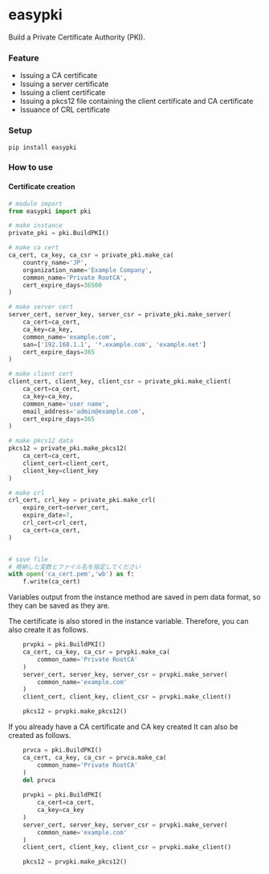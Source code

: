 # easypki

Build a Private Certificate Authority (PKI).


### Feature

- Issuing a CA certificate
- Issuing a server certificate
- Issuing a client certificate
- Issuing a pkcs12 file containing the client certificate and CA certificate
- Issuance of CRL certificate

### Setup

```shell
pip install easypki
```

### How to use

#### Certificate creation

```python
# module import
from easypki import pki

# make instance
private_pki = pki.BuildPKI()

# make ca cert
ca_cert, ca_key, ca_csr = private_pki.make_ca(
    country_name='JP',
    organization_name='Example Company',
    common_name='Private RootCA',
    cert_expire_days=36500
)

# make server cert
server_cert, server_key, server_csr = private_pki.make_server(
    ca_cert=ca_cert,
    ca_key=ca_key,
    common_name='example.com',
    san=['192.168.1.1', '*.example.com', 'example.net']
    cert_expire_days=365
)

# make client cert
client_cert, client_key, client_csr = private_pki.make_client(
    ca_cert=ca_cert,
    ca_key=ca_key,
    common_name='user name',
    email_address='admin@example.com',
    cert_expire_days=365
)

# make pkcs12 data
pkcs12 = private_pki.make_pkcs12(
    ca_cert=ca_cert,
    client_cert=client_cert,
    client_key=client_key
)

# make crl
crl_cert, crl_key = private_pki.make_crl(
    expire_cert=server_cert,
    expire_date=7,
    crl_cert=crl_cert,
    ca_cert=ca_cert,
)


# save file
# 格納した変数とファイル名を指定してください
with open('ca_cert.pem','wb') as f:
    f.write(ca_cert)
```

Variables output from the instance method are saved in pem data format, so they can be saved as they are.

The certificate is also stored in the instance variable.
Therefore, you can also create it as follows.

```python
    prvpki = pki.BuildPKI()
    ca_cert, ca_key, ca_csr = prvpki.make_ca(
        common_name='Private RootCA'
    )
    server_cert, server_key, server_csr = prvpki.make_server(
        common_name='example.com'
    )
    client_cert, client_key, client_csr = prvpki.make_client()

    pkcs12 = prvpki.make_pkcs12()
```

If you already have a CA certificate and CA key created
It can also be created as follows.

```python
    prvca = pki.BuildPKI()
    ca_cert, ca_key, ca_csr = prvca.make_ca(
        common_name='Private RootCA'
    )
    del prvca
    
    prvpki = pki.BuildPKI(
        ca_cert=ca_cert,
        ca_key=ca_key
    )
    server_cert, server_key, server_csr = prvpki.make_server(
        common_name='example.com'
    )
    client_cert, client_key, client_csr = prvpki.make_client()

    pkcs12 = prvpki.make_pkcs12()
```



